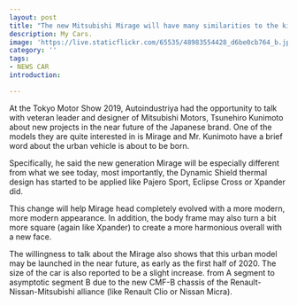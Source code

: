 ```yaml
---
layout: post
title: "The new Mitsubishi Mirage will have many similarities to the king of sales Xpander"
description: My Cars.
image: 'https://live.staticflickr.com/65535/48983554428_d6be0cb764_b.jpg'
category: ''
tags:
- NEWS CAR
introduction:

---
```

At the Tokyo Motor Show 2019, Autoindustriya had the opportunity to talk with veteran leader and designer of Mitsubishi Motors, Tsunehiro Kunimoto about new projects in the near future of the Japanese brand. One of the models they are quite interested in is Mirage and Mr. Kunimoto have a brief word about the urban vehicle is about to be born.

Specifically, he said the new generation Mirage will be especially different from what we see today, most importantly, the Dynamic Shield thermal design has started to be applied like Pajero Sport, Eclipse Cross or Xpander did.

This change will help Mirage head completely evolved with a more modern, more modern appearance. In addition, the body frame may also turn a bit more square (again like Xpander) to create a more harmonious overall with a new face.

The willingness to talk about the Mirage also shows that this urban model may be launched in the near future, as early as the first half of 2020. The size of the car is also reported to be a slight increase. from A segment to asymptotic segment B due to the new CMF-B chassis of the Renault-Nissan-Mitsubishi alliance (like Renault Clio or Nissan Micra).